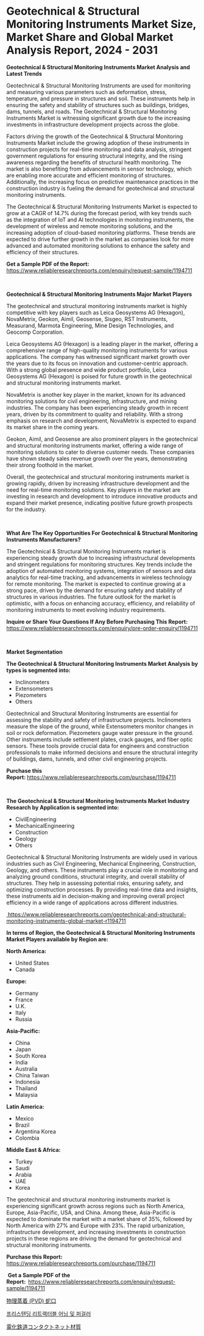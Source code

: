 <p><h1>Geotechnical & Structural Monitoring Instruments Market Size, Market Share and Global Market Analysis Report, 2024 - 2031</h1></p><p><strong>Geotechnical & Structural Monitoring Instruments Market Analysis and Latest Trends</strong></p>
<p><p>Geotechnical & Structural Monitoring Instruments are used for monitoring and measuring various parameters such as deformation, stress, temperature, and pressure in structures and soil. These instruments help in ensuring the safety and stability of structures such as buildings, bridges, dams, tunnels, and roads. The Geotechnical & Structural Monitoring Instruments Market is witnessing significant growth due to the increasing investments in infrastructure development projects across the globe.</p><p>Factors driving the growth of the Geotechnical & Structural Monitoring Instruments Market include the growing adoption of these instruments in construction projects for real-time monitoring and data analysis, stringent government regulations for ensuring structural integrity, and the rising awareness regarding the benefits of structural health monitoring. The market is also benefiting from advancements in sensor technology, which are enabling more accurate and efficient monitoring of structures. Additionally, the increasing focus on predictive maintenance practices in the construction industry is fueling the demand for geotechnical and structural monitoring instruments.</p><p>The Geotechnical & Structural Monitoring Instruments Market is expected to grow at a CAGR of 14.7% during the forecast period, with key trends such as the integration of IoT and AI technologies in monitoring instruments, the development of wireless and remote monitoring solutions, and the increasing adoption of cloud-based monitoring platforms. These trends are expected to drive further growth in the market as companies look for more advanced and automated monitoring solutions to enhance the safety and efficiency of their structures.</p></p>
<p><strong>Get a Sample PDF of the Report:&nbsp;</strong> <a href="https://www.reliableresearchreports.com/enquiry/request-sample/1194711">https://www.reliableresearchreports.com/enquiry/request-sample/1194711</a></p>
<p>&nbsp;</p>
<p><strong>Geotechnical & Structural Monitoring Instruments Major Market Players</strong></p>
<p><p>The geotechnical and structural monitoring instruments market is highly competitive with key players such as Leica Geosystems AG (Hexagon), NovaMetrix, Geokon, Aimil, Geosense, Sisgeo, RST Instruments, Measurand, Marmota Engineering, Mine Design Technologies, and Geocomp Corporation.</p><p>Leica Geosystems AG (Hexagon) is a leading player in the market, offering a comprehensive range of high-quality monitoring instruments for various applications. The company has witnessed significant market growth over the years due to its focus on innovation and customer-centric approach. With a strong global presence and wide product portfolio, Leica Geosystems AG (Hexagon) is poised for future growth in the geotechnical and structural monitoring instruments market.</p><p>NovaMetrix is another key player in the market, known for its advanced monitoring solutions for civil engineering, infrastructure, and mining industries. The company has been experiencing steady growth in recent years, driven by its commitment to quality and reliability. With a strong emphasis on research and development, NovaMetrix is expected to expand its market share in the coming years.</p><p>Geokon, Aimil, and Geosense are also prominent players in the geotechnical and structural monitoring instruments market, offering a wide range of monitoring solutions to cater to diverse customer needs. These companies have shown steady sales revenue growth over the years, demonstrating their strong foothold in the market.</p><p>Overall, the geotechnical and structural monitoring instruments market is growing rapidly, driven by increasing infrastructure development and the need for real-time monitoring solutions. Key players in the market are investing in research and development to introduce innovative products and expand their market presence, indicating positive future growth prospects for the industry.</p></p>
<p>&nbsp;</p>
<p><strong>What Are The Key Opportunities For Geotechnical & Structural Monitoring Instruments Manufacturers?</strong></p>
<p><p>The Geotechnical & Structural Monitoring Instruments market is experiencing steady growth due to increasing infrastructural developments and stringent regulations for monitoring structures. Key trends include the adoption of automated monitoring systems, integration of sensors and data analytics for real-time tracking, and advancements in wireless technology for remote monitoring. The market is expected to continue growing at a strong pace, driven by the demand for ensuring safety and stability of structures in various industries. The future outlook for the market is optimistic, with a focus on enhancing accuracy, efficiency, and reliability of monitoring instruments to meet evolving industry requirements.</p></p>
<p><strong>Inquire or Share Your Questions If Any Before Purchasing This Report:</strong> <a href="https://www.reliableresearchreports.com/enquiry/pre-order-enquiry/1194711">https://www.reliableresearchreports.com/enquiry/pre-order-enquiry/1194711</a></p>
<p>&nbsp;</p>
<p><strong>Market Segmentation</strong></p>
<p><strong>The Geotechnical & Structural Monitoring Instruments Market Analysis by types is segmented into:</strong></p>
<p><ul><li>Inclinometers</li><li>Extensometers</li><li>Piezometers</li><li>Others</li></ul></p>
<p><p>Geotechnical and Structural Monitoring Instruments are essential for assessing the stability and safety of infrastructure projects. Inclinometers measure the slope of the ground, while Extensometers monitor changes in soil or rock deformation. Piezometers gauge water pressure in the ground. Other instruments include settlement plates, crack gauges, and fiber optic sensors. These tools provide crucial data for engineers and construction professionals to make informed decisions and ensure the structural integrity of buildings, dams, tunnels, and other civil engineering projects.</p></p>
<p><strong>Purchase this Report:&nbsp;</strong><a href="https://www.reliableresearchreports.com/purchase/1194711">https://www.reliableresearchreports.com/purchase/1194711</a></p>
<p>&nbsp;</p>
<p><strong>The Geotechnical & Structural Monitoring Instruments Market Industry Research by Application is segmented into:</strong></p>
<p><ul><li>CivilEngineering</li><li>MechanicalEngineering</li><li>Construction</li><li>Geology</li><li>Others</li></ul></p>
<p><p>Geotechnical & Structural Monitoring Instruments are widely used in various industries such as Civil Engineering, Mechanical Engineering, Construction, Geology, and others. These instruments play a crucial role in monitoring and analyzing ground conditions, structural integrity, and overall stability of structures. They help in assessing potential risks, ensuring safety, and optimizing construction processes. By providing real-time data and insights, these instruments aid in decision-making and improving overall project efficiency in a wide range of applications across different industries.</p></p>
<p><a href="https://www.reliableresearchreports.com/geotechnical-and-structural-monitoring-instruments-global-market-r1194711">&nbsp;https://www.reliableresearchreports.com/geotechnical-and-structural-monitoring-instruments-global-market-r1194711</a></p>
<p><strong>In terms of Region, the Geotechnical & Structural Monitoring Instruments Market Players available by Region are:</strong></p>
<p>
    <p> <strong> North America: </strong>
        <ul>
            <li>United States</li>
            <li>Canada</li>
        </ul>
        </p> 
    <p> <strong> Europe: </strong>
        <ul>
            <li>Germany</li>
            <li>France</li>
            <li>U.K.</li>
            <li>Italy</li>
            <li>Russia</li>
        </ul>
        </p> 
    <p> <strong> Asia-Pacific: </strong>
        <ul>
            <li>China</li>
            <li>Japan</li>
            <li>South Korea</li>
            <li>India</li>
            <li>Australia</li>
            <li>China Taiwan</li>
            <li>Indonesia</li>
            <li>Thailand</li>
            <li>Malaysia</li>
        </ul>
        </p> 
    <p> <strong> Latin America: </strong>
        <ul>
            <li>Mexico</li>
            <li>Brazil</li>
            <li>Argentina Korea</li>
            <li>Colombia</li>
        </ul>
        </p> 
    <p> <strong> Middle East & Africa: </strong>
        <ul>
            <li>Turkey</li>
            <li>Saudi</li>
            <li>Arabia</li>
            <li>UAE</li>
            <li>Korea</li>
        </ul>
    </p>
    </p>
<p><p>The geotechnical and structural monitoring instruments market is experiencing significant growth across regions such as North America, Europe, Asia-Pacific, USA, and China. Among these, Asia-Pacific is expected to dominate the market with a market share of 35%, followed by North America with 27% and Europe with 23%. The rapid urbanization, infrastructure development, and increasing investments in construction projects in these regions are driving the demand for geotechnical and structural monitoring instruments.</p></p>
<p><strong>Purchase this Report: </strong><a href="https://www.reliableresearchreports.com/purchase/1194711">https://www.reliableresearchreports.com/purchase/1194711</a></p>
<p>&nbsp;<strong>Get a Sample PDF of the Report:&nbsp;&nbsp;</strong><a href="https://www.reliableresearchreports.com/enquiry/request-sample/1194711">https://www.reliableresearchreports.com/enquiry/request-sample/1194711</a></p>
<p><strong></strong></p>
<p><p><a href="https://github.com/sghwr779811674/Market-Research-Report-List-2/blob/main/783827091627.md">物理蒸着 (PVD) 蛇口</a></p><p><a href="https://medium.com/@seanturner6262/%EB%8F%85%EB%A6%BD%ED%98%95-%EC%A0%91%EC%9D%B4%EC%8B%9D-%ED%98%84%EA%B4%80%EA%B3%BC-%ED%8D%BC%EA%B3%A8%EB%9D%BC-%EC%8B%9C%EC%9E%A5%EC%9D%80-%EC%8B%9C%EC%9E%A5-%EC%A0%90%EC%9C%A0%EC%9C%A8-%ED%81%AC%EA%B8%B0-%EB%B0%8F-2031%EB%85%84%EA%B9%8C%EC%A7%80%EC%9D%98-%EC%98%88%EC%83%81-%EC%98%88%EC%B8%A1%EC%97%90-%EC%B4%88%EC%A0%90%EC%9D%84-%EB%A7%9E%EC%B6%A5%EB%8B%88%EB%8B%A4-eabf3424d6bf">프리스탠딩 리트랙터블 어닝 및 퍼걸러</a></p><p><a href="https://github.com/dandier2003/Market-Research-Report-List-1/blob/main/282780391628.md">電化鉄道コンタクトネット材質</a></p></p>